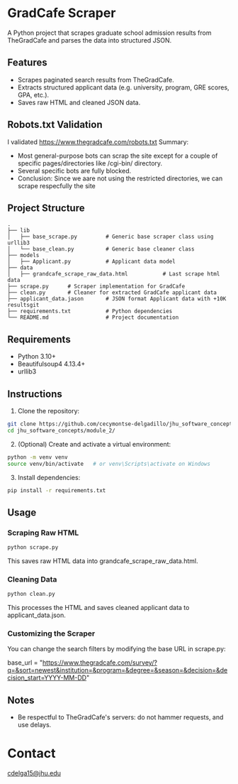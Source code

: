 # GradCafe Scraper

A Python project that scrapes graduate school admission results from TheGradCafe and parses the data into structured JSON.

## Features

 - Scrapes paginated search results from TheGradCafe.
 - Extracts structured applicant data (e.g. university, program, GRE scores, GPA, etc.).
 - Saves raw HTML and cleaned JSON data.

 ## Robots.txt Validation
I validated https://www.thegradcafe.com/robots.txt
Summary:
 - Most general-purpose bots can scrap the site except for a couple of specific pages/directories like /cgi-bin/ directory.
 - Several specific bots are fully blocked.
 - Conclusion: Since we aare not using the restricted directories, we can scrape respecfully the site 

## Project Structure
```
.
├── lib
│   ├── base_scrape.py         # Generic base scraper class using urllib3
│   └── base_clean.py          # Generic base cleaner class
├── models
│   ├── Applicant.py           # Applicant data model
├── data
│   ├── grandcafe_scrape_raw_data.html           # Last scrape html data
├── scrape.py      # Scraper implementation for GradCafe
├── clean.py       # Cleaner for extracted GradCafe applicant data
├── applicant_data.jason       # JSON format Applicant data with +10K resultsgit
├── requirements.txt           # Python dependencies
└── README.md                  # Project documentation
```

## Requirements

 * Python 3.10+
 * Beautifulsoup4 4.13.4+
 * urllib3

## Instructions

1. Clone the repository:
```bash
git clone https://github.com/cecymontse-delgadillo/jhu_software_concepts.git
cd jhu_software_concepts/module_2/
```

2. (Optional) Create and activate a virtual environment:
```bash
python -m venv venv
source venv/bin/activate   # or venv\Scripts\activate on Windows
```

3. Install dependencies:

```bash
pip install -r requirements.txt
```

## Usage

### Scraping Raw HTML

```bash
python scrape.py
```

This saves raw HTML data into grandcafe_scrape_raw_data.html.

### Cleaning Data

```bash
python clean.py
```
This processes the HTML and saves cleaned applicant data to applicant_data.json.

### Customizing the Scraper

You can change the search filters by modifying the base URL in scrape.py:

base_url = "https://www.thegradcafe.com/survey/?q=&sort=newest&institution=&program=&degree=&season=&decision=&decision_start=YYYY-MM-DD"

## Notes

* Be respectful to TheGradCafe's servers: do not hammer requests, and use delays.

# Contact
cdelga15@jhu.edu


